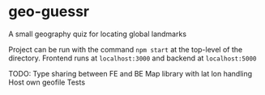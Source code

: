 # geo-guessr
A small geography quiz for locating global landmarks

Project can be run with the command `npm start` at the top-level of the directory.
Frontend runs at `localhost:3000` and backend at `localhost:5000`


TODO:
Type sharing between FE and BE
Map library with lat lon handling
Host own geofile
Tests